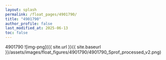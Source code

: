 ```yaml
---
layout: splash
permalink: /float_pages/4901790/
title: "4901790"
author_profile: false
last_modified_at: 2025-06-13
toc: false
---
```

 
4901790
![img-png]({{ site.url }}{{ site.baseurl }}/assets/images/float_figures/4901790/4901790_Sprof_processed_v2.png)
